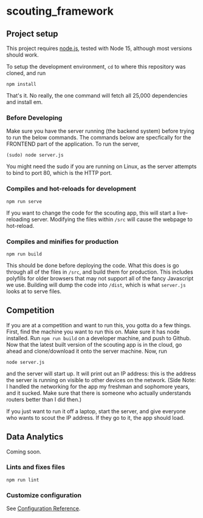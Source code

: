 # scouting_framework

## Project setup

This project requires [node.js](https://nodejs.org), tested with Node 15, although most versions should work.

To setup the development environment, `cd` to where this repository was cloned, and run

```node
npm install
```

That's it.
No really, the one command will fetch all 25,000 dependencies and install em.

### Before Developing

Make sure you have the server running (the backend system) before trying to run the below commands.
The commands below are specfically for the FRONTEND part of the application. To run the server,

```node
(sudo) node server.js
```

You might need the sudo if you are running on Linux, as the server attempts to bind to port 80, which is the HTTP port.

### Compiles and hot-reloads for development

```node
npm run serve
```

If you want to change the code for the scouting app, this will start a live-reloading server.
Modifying the files within `/src` will cause the webpage to hot-reload.

### Compiles and minifies for production

```node
npm run build
```

This should be done before deploying the code.
What this does is go through all of the files in `/src`, and build them for production.
This includes polyfills for older browsers that may not support all of the fancy Javascript we use.
Building will dump the code into `/dist`, which is what `server.js` looks at to serve files.

## Competition

If you are at a competition and want to run this, you gotta do a few things.
First, find the machine you want to run this on.
Make sure it has node installed.
Run `npm run build` on a developer machine, and push to Github.
Now that the latest built version of the scouting app is in the cloud, go ahead and clone/download it onto the server machine.
Now, run

```node
node server.js
```

and the server will start up. It will print out an IP address: this is the address the server is running on visible to other devices
on the network.
(Side Note:
I handled the networking for the app my freshman and sophomore years, and it sucked.
Make sure that there is someone who actually understands routers better than I did then.)

If you just want to run it off a laptop, start the server, and give everyone who wants to scout the IP address.
If they go to it, the app should load.

## Data Analytics

Coming soon.

### Lints and fixes files

```node
npm run lint
```

### Customize configuration

See [Configuration Reference](https://cli.vuejs.org/config/).
